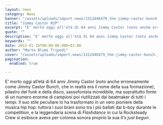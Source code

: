 ```yaml
---
layout: news
category: News
banner: "/assets/uploads/import.news/1312446479_the-jimmy-castor-bunch.jpg"
title: "Jimmy Castor RIP"
excerpt: "E’ morto oggi all’età di 64 anni Jimmy Castor (noto anche erroneamente come Jimmy Castor Bunch, che in realtà era il nome della sua formazione), pilastro del funk e della disco, sassofonista incredibile, ma soprattutto fonte di un numero enorme di campioni poi riutilizzati dai beatmaker di tutti i tempi. Il suo stile peculiare lo [&hellip"
quote: ""
description: "E’ morto oggi all’età di 64 anni Jimmy Castor (noto anche erroneamente come Jimmy Castor Bunch, che in realtà era il nome della sua formazione), pilastro del funk e della disco, sassofonista incredibile, ma soprattutto fonte di un numero enorme di campioni poi riutilizzati dai beatmaker di tutti i tempi. Il suo stile peculiare lo [&hellip"
keywords: ""
date: 2012-01-16T00:00:00.000+01:00
author: "Marta Blumi Tripodi"
cover: "/assets/uploads/import.news/1312446479_the-jimmy-castor-bunch.jpg"
pagination:
  enabled: true

---
```


E’ morto oggi all’età di 64 anni Jimmy Castor (noto anche erroneamente come Jimmy Castor Bunch, che in realtà era il nome della sua formazione), pilastro del funk e della disco, sassofonista incredibile, ma soprattutto fonte di un numero enorme di campioni poi riutilizzati dai beatmaker di tutti i tempi. Il suo stile peculiare lo ha trasformato in un vero pioniere della musica hip hop: tuttora i suoi brani sono tra i più ballati dai b-boy durante le competition, e la leggendaria scena di _Flashdance_ in cui la Rocksteady Crew si esibisce aveva per colonna sonora proprio la sua _It’s just begun_.